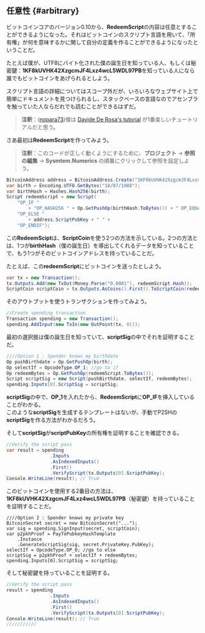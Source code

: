 ## 任意性 {#arbitrary}

ビットコインコアのバージョン0.10から、**RedeemScript**の内容は任意とすることができるようになった。それはビットコインのスクリプト言語を用いて、「所有権」が何を意味するかに関して自分の定義を作ることができるようになったということだ。

たとえば僕が、UTF8にバイト化された僕の誕生日を知っている人、もしくは秘密鍵：**1KF8kUVHK42XzgcmJF4Lxz4wcL5WDL97PB**を知っている人になら誰でもビットコインをあげられるとしよう。

スクリプト言語の詳細についてはスコープ外だが、いろいろなウェブサイト上で簡単にドキュメントを見つけられるし、スタックベースの言語なのでアセンブラを触っていた人ならだれでも読むことができるはずだ。

> **注釈**：\([nopara73](https://github.com/nopara73)\)僕は [Davide De Rosa's tutorial](http://davidederosa.com/basic-blockchain-programming/bitcoin-script-language-part-one/) が1番楽しいチュートリアルだと思う。

さあ最初は**RedeemScript**を作ってみよう。

> **注釈**：このコードが正しく動くようにするために、**プロジェクト** -&gt; **参照の編集** -&gt; **Sysmtem.Numerics** の順番にクリックして参照を設定しよう。

```cs
BitcoinAddress address = BitcoinAddress.Create("1KF8kUVHK42XzgcmJF4Lxz4wcL5WDL97PB");
var birth = Encoding.UTF8.GetBytes("18/07/1988");
var birthHash = Hashes.Hash256(birth);
Script redeemScript = new Script(
    "OP_IF "
        + "OP_HASH256 " + Op.GetPushOp(birthHash.ToBytes()) + " OP_EQUAL " +
    "OP_ELSE "
        + address.ScriptPubKey + " " +
    "OP_ENDIF");
```

この**RedeemScipt**は、**ScriptCoin**を使う2つの方法を示している。2つの方法とは、1つが**birthHash**（僕の誕生日）を導出してくれるデータを知っていることで、もう1つがそのビットコインアドレスを持っていることだ。

たとえば、この**redeemScript**にビットコインを送ったとしよう。

```cs
var tx = new Transaction();
tx.Outputs.Add(new TxOut(Money.Parse("0.0001"), redeemScript.Hash));
ScriptCoin scriptCoin = tx.Outputs.AsCoins().First().ToScriptCoin(redeemScript);
```

そのアウトプットを使うトランザクションを作ってみよう。

```cs
//Create spending transaction
Transaction spending = new Transaction();
spending.AddInput(new TxIn(new OutPoint(tx, 0)));
```

最初の選択肢は僕の誕生日を知っていて、**scriptSig**の中でそれを証明することだ。

```cs
////Option 1 : Spender knows my birthdate
Op pushBirthdate = Op.GetPushOp(birth);
Op selectIf = OpcodeType.OP_1; //go to if
Op redeemBytes = Op.GetPushOp(redeemScript.ToBytes());
Script scriptSig = new Script(pushBirthdate, selectIf, redeemBytes);
spending.Inputs[0].ScriptSig = scriptSig;
```

**scriptSig**の中で、**OP\_1**を入れたから、**RedeemScript**に**OP\_IF**を挿入していることがわかる。  
このような**scriptSig**を生成するテンプレートはないが、手動でP2SHの**scriptSig**を作る方法がわかるだろう。

そして**scriptSig**が**scriptPubKey**の所有権を証明することを確認できる。

```cs
//Verify the script pass
var result = spending
                .Inputs
                .AsIndexedInputs()
                .First()
                .VerifyScript(tx.Outputs[0].ScriptPubKey);
Console.WriteLine(result); // True
```

このビットコインを使用する2番目の方法は、**1KF8kUVHK42XzgcmJF4Lxz4wcL5WDL97PB**（秘密鍵）を持っていることを証明することだ。

```
////Option 2 : Spender knows my private key
BitcoinSecret secret = new BitcoinSecret("...");
var sig = spending.SignInput(secret, scriptCoin);
var p2pkhProof = PayToPubkeyHashTemplate
    .Instance
    .GenerateScriptSig(sig, secret.PrivateKey.PubKey);
selectIf = OpcodeType.OP_0; //go to else
scriptSig = p2pkhProof + selectIf + redeemBytes;
spending.Inputs[0].ScriptSig = scriptSig;
```

そして秘密鍵を持っていることを証明する。

```cs
//Verify the script pass
result = spending
                .Inputs
                .AsIndexedInputs()
                .First()
                .VerifyScript(tx.Outputs[0].ScriptPubKey);
Console.WriteLine(result); // True
///////////
```



